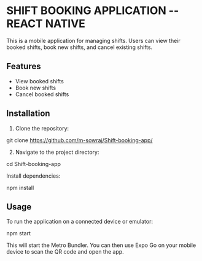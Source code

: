 # SHIFT BOOKING APPLICATION -- REACT NATIVE

This is a mobile application for managing shifts. Users can view their booked shifts, book new shifts, and cancel existing shifts.

## Features

- View booked shifts
- Book new shifts
- Cancel booked shifts

## Installation

1. Clone the repository:

git clone https://github.com/m-sowraj/Shift-booking-app/

2. Navigate to the project directory:

cd Shift-booking-app

Install dependencies:

npm install

## Usage
To run the application on a connected device or emulator:

npm start

This will start the Metro Bundler. You can then use Expo Go on your mobile device to scan the QR code and open the app.